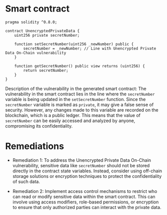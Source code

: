 # Smart contract

```solidity
pragma solidity ^0.8.0;

contract UnencryptedPrivateData {
    uint256 private secretNumber;

    function setSecretNumber(uint256 _newNumber) public {
        secretNumber = _newNumber; // Line with Unencrypted Private Data On-Chain vulnerability
    }

    function getSecretNumber() public view returns (uint256) {
        return secretNumber;
    }
}
```

Description of the vulnerability in the generated smart contract:
The vulnerability in the smart contract lies in the line where the `secretNumber` variable is being updated in the `setSecretNumber` function. Since the `secretNumber` variable is marked as `private`, it may give a false sense of security. However, any changes made to this variable are recorded on the blockchain, which is a public ledger. This means that the value of `secretNumber` can be easily accessed and analyzed by anyone, compromising its confidentiality.

# Remediations

- Remediation 1: To address the Unencrypted Private Data On-Chain vulnerability, sensitive data like `secretNumber` should not be stored directly in the contract state variables. Instead, consider using off-chain storage solutions or encryption techniques to protect the confidentiality of such data.
  
- Remediation 2: Implement access control mechanisms to restrict who can read or modify sensitive data within the smart contract. This can involve using access modifiers, role-based permissions, or encryption to ensure that only authorized parties can interact with the private data.